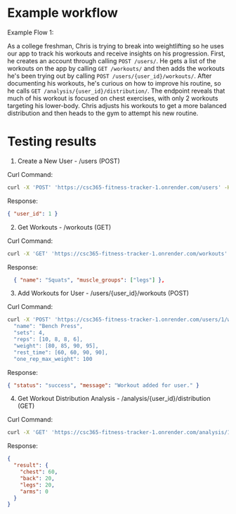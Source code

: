# Example workflow
Example Flow 1: 

As a college freshman, Chris is trying to break into weightlifting so he uses our app to track his workouts and receive insights on his progression. First, he creates an account through calling `POST /users/`. He gets a list of the workouts on the app by calling `GET /workouts/` and then adds the workouts he's been trying out by calling `POST /users/{user_id}/workouts/`. After documenting his workouts, he's curious on how to improve his routine, so he calls `GET /analysis/{user_id}/distribution/`. The endpoint reveals that much of his workout is focused on chest exercises, with only 2 workouts targeting his lower-body. Chris adjusts his workouts to get a more balanced distribution and then heads to the gym to attempt his new routine.

  
# Testing results

1. Create a New User - /users (POST)

Curl Command:
```bash
curl -X 'POST' 'https://csc365-fitness-tracker-1.onrender.com/users' -H 'Content-Type: application/json' -d '{"first_name": "Chris", "last_name": "Smith"}'
```
Response:
```json
{ "user_id": 1 }
```
2. Get Workouts - /workouts (GET)

Curl Command:
```bash
curl -X 'GET' 'https://csc365-fitness-tracker-1.onrender.com/workouts' -H 'accept: application/json'
```
Response:
```json
  { "name": "Squats", "muscle_groups": ["legs"] },
  ```

3. Add Workouts for User - /users/{user_id}/workouts (POST)

Curl Command:
```bash
curl -X 'POST' 'https://csc365-fitness-tracker-1.onrender.com/users/1/workouts' -H 'Content-Type: application/json' -d '
  "name": "Bench Press",
  "sets": 4,
  "reps": [10, 8, 8, 6],
  "weight": [80, 85, 90, 95],
  "rest_time": [60, 60, 90, 90],
  "one_rep_max_weight": 100    
```
Response:
```json
{ "status": "success", "message": "Workout added for user." }
```

4. Get Workout Distribution Analysis - /analysis/{user_id}/distribution (GET)

Curl Command:
```bash
curl -X 'GET' 'https://csc365-fitness-tracker-1.onrender.com/analysis/1/distribution' -H 'accept: application/json'
```
Response:
```json
{
  "result": {
    "chest": 60,
    "back": 20,
    "legs": 20,
    "arms": 0
  }
}

```

